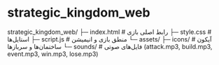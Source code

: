 # strategic_kingdom_web
strategic_kingdom_web/ ├─ index.html       # رابط اصلی بازی ├─ style.css        # استایل‌ها ├─ script.js        # منطق بازی و انیمیشن └─ assets/    ├─ icons/       # آیکون ساختمان‌ها و سربازها    └─ sounds/      # فایل‌های صوتی (attack.mp3, build.mp3, event.mp3, win.mp3, lose.mp3)
